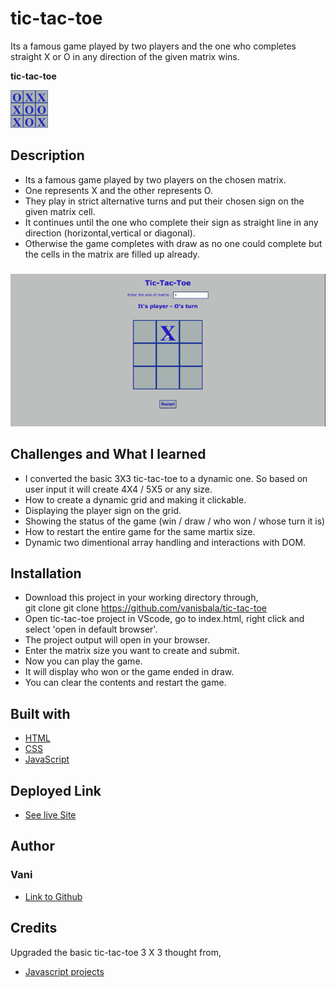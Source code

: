# tic-tac-toe
Its a famous game played by two players and the one who completes straight X or O in any direction of the given matrix wins.

**tic-tac-toe**

<img src="./media/tictactoe.png" width="60" height="60">

## Description
- Its a famous game played by two players on the chosen matrix.
- One represents X and the other represents O.
- They play in strict alternative turns and put their chosen sign on the given matrix cell.
- It continues until the one who complete their sign as straight line in any direction (horizontal,vertical or diagonal).
- Otherwise the game completes with draw as no one could complete but the cells in the matrix are filled up already.

### 
![tic-tac-toe demo](./media/Tic-tac-toe.gif)


## Challenges and What I learned
- I converted the basic 3X3 tic-tac-toe to a dynamic one. So based on user input it will create 4X4 / 5X5 or any size.
- How to create a dynamic grid and making it clickable.
- Displaying the player sign on the grid.
- Showing the status of the game (win / draw / who won / whose turn it is)
- How to restart the entire game for the same martix size.
- Dynamic two dimentional array handling and interactions with DOM.

## Installation
- Download this project in your working directory through, \
git clone git clone https://github.com/vanisbala/tic-tac-toe
- Open tic-tac-toe project in VScode, go to index.html, right click and select 'open in default browser'.
- The project output will open in your browser.
- Enter the matrix size you want to create and submit.
- Now you can play the game.
- It will display who won or the game ended in draw.
- You can clear the contents and restart the game.


## Built with
- [HTML](https://developer.mozilla.org/en-US/docs/Web/HTML)
- [CSS](https://developer.mozilla.org/en-US/docs/Web/CSS)
- [JavaScript](https://developer.mozilla.org/en-US/docs/Web/Javascript)

## Deployed Link
- [See live Site]( https://vanisbala.github.io/tic-tac-toe/)


## Author
### Vani 
- [Link to Github](https://github.com/vanisbala)

## Credits
Upgraded the basic tic-tac-toe 3 X 3 thought from,
- [Javascript projects](https://dev.to/bornasepic/pure-and-simple-tic-tac-toe-with-javascript-4pgn) 






